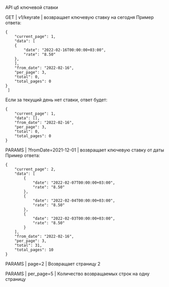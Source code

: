 API цб ключевой ставки

GET | v1/keyrate | возвращает ключевую ставку на сегодня
Пример ответа:
```
{
    "current_page": 1,
    "data": [
    {
        "date": "2022-02-16T00:00:00+03:00",
        "rate": "8.50"
    },
    ],
    "from_date": "2022-02-16",
    "per_page": 3,
    "total": 0,
    "total_pages": 0
}
 ]
```

Если за текущий день нет ставки, ответ будет:
```
{
    "current_page": 1,
    "data": [],
    "from_date": "2022-02-16",
    "per_page": 3,
    "total": 0,
    "total_pages": 0
}
```

PARAMS | ?fromDate=2021-12-01 | возвращает ключевую ставку от даты
Пример ответа:
```
{
    "current_page": 2,
    "data": [
        {
            "date": "2022-02-07T00:00:00+03:00",
            "rate": "8.50"
        },
        {
            "date": "2022-02-04T00:00:00+03:00",
            "rate": "8.50"
        },
        {
            "date": "2022-02-03T00:00:00+03:00",
            "rate": "8.50"
        }
    ],
    "from_date": "2022-02-16",
    "per_page": 3,
    "total": 31,
    "total_pages": 10
}
```
PARAMS | page=2 | Возвращает страницу 2

PARAMS | per_page=5 | Количество возвращаемых строк на одну страницу
